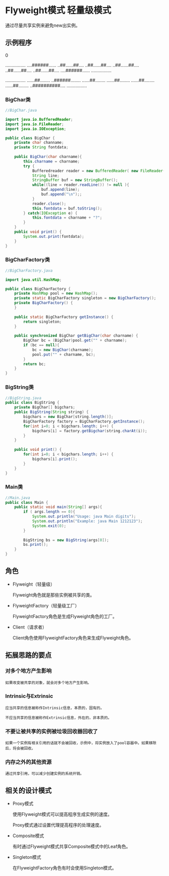 # Flyweight模式 轻量级模式

通过尽量共享实例来避免new出实例。

## 示例程序

0

................
....######......
..##......##....
..##......##....
..##......##....
..##......##....
..##......##....
....######......
................



................
......##........
..######........
......##........
......##........
......##........
......##........
..##########....
................

### BigChar类

```Java
//BigChar.java

import java.io.BufferedReader;
import java.io.FileReader;
import java.io.IOException;

public class BigChar {
	private char channame;
	private String fontdata;
	
	public BigChar(char charname){
		this.charname = charname;
		try {
			Bufferedreader reader = new BufferedReader( new FileReader("big"+charname+".txt") );
			String line;
			StringBuffer buf = new StringBuffer();
			while((line = reader.readLine()) != null ){
				buf.append(line);
				buf.append("\n");;
			}
			reader.close();
			this.fontdata = buf.toString();
		} catch(IOException e) {
			this.fontdata = charname + "?";
		}
	}
	public void print() {
		System.out.print(fontdata);
	}
}
```

### BigCharFactory类

```Java
//BigCharFactory.java

import java.util.HashMap;

public class BigCharFactory {
	private HashMap pool = new HashMap();
	private static BigCharFactory singleton = new BigCharFactory();
	private BigCharFactory() {
	}
	
	public static BigCharFactory getInstance() {
		return singleton;
	}
	
	public synchronized BigChar getBigChar(char charname) {
		BigChar bc = (BigChar)pool.get("" + charname);
		if (bc == null){
			bc = new BigChar(charname);
			pool.put("" + charname, bc);
		}
		return bc;
	}
}
```

### BigString类
```Java
//BigString.java
public class BigString {
	private BigChar[] bigchars;
	public BigString(String string) {
		bigchars = new BigChar[string.length()];
		BigCharFactory factory = BigCharFactory.getInstance();
		for(int i=0; i < bigchars.length; i++) {
			bigchars[i] = factory.getBigchar(string.charAt(i));
		}
	}
	
	public void print() {
		for(int i=0; i < bigchars.length; i++) { 
			bigchars[i].print();
		}
	}
}
```
### Main类
```Java
//Main.java
public class Main {
	public static void main(String[] args){
		if ( args.length == 0){
			System.out.println("Usage: java Main digits");
			System.out.println("Example: java Main 1212123");
			System.exit(0);
		}
		
		BigString bs = new BigString(args[0]);
		bs.print();
	}
}
```

## 角色
* Flyweight（轻量级）

	Flyweight角色就是那些实例被共享的类。
	
* FlyweightFactory（轻量级工厂）
	
	FlyweightFactory角色是生成Flyweight角色的工厂。
	
* Client（请求者）

	Client角色使用FlyweightFactory角色来生成Flyweight角色。

## 拓展思路的要点
### 对多个地方产生影响

	如果改变被共享的对象，就会对多个地方产生影响。
	
### Intrinsic与Extrinsic

	应当共享的信息被称作Intrinsic信息，本质的，固有的。
	
	不应当共享的信息被称作Extrinsic信息，外在的，非本质的。
	
### 不要让被共享的实例被垃圾回收器回收了

	如果一个实例有相关引用的话就不会被回收，示例中，将实例放入了pool容器中。如果移除后，将会被回收。
	
### 内存之外的其他资源

	通过共享引用，可以减少创建实例的系统开销。
	
	
## 相关的设计模式
* Proxy模式
	
	使用Flyweight模式可以提高程序生成实例的速度。
	
	Proxy模式通过设置代理提高程序的处理速度。
	
* Composite模式

	有时通过Flyweight模式共享Composite模式中的Leaf角色。
	
* Singleton模式

	在FlyweightFactory角色有时会使用Singleton模式。
